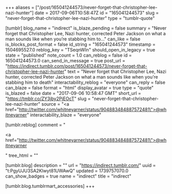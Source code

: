 +++
aliases = ["/post/165041244573/never-forget-that-christopher-lee-nazi-hunter"]
date = 2017-09-06T10:58:47Z
id = "165041244573"
slug = "never-forget-that-christopher-lee-nazi-hunter"
type = "tumblr-quote"

[tumblr]
blog_name = "indirect"
is_blaze_pending = false
summary = "Never forget that Christopher Lee, Nazi hunter, corrected Peter Jackson on what a man sounds like when you’re stabbing him to..."
can_like = false
is_blocks_post_format = false
id_string = "165041244573"
timestamp = 1504695527.0
reblog_key = "TSeqnWIn"
should_open_in_legacy = true
state = "published"
note_count = 1.0
can_reblog = false
id = 165041244573.0
can_send_in_message = true
post_url = "https://indirect.tumblr.com/post/165041244573/never-forget-that-christopher-lee-nazi-hunter"
text = "Never forget that Christopher Lee, Nazi hunter, corrected Peter Jackson on what a man sounds like when you&rsquo;re stabbing him to death"
interactability_reblog = "everyone"
can_reply = false
can_blaze = false
format = "html"
display_avatar = true
type = "quote"
is_blazed = false
date = "2017-09-06 10:58:47 GMT"
short_url = "https://tmblr.co/ZY3jby2PjEOcT"
slug = "never-forget-that-christopher-lee-nazi-hunter"
source = "<a href=\"http://twitter.com/whitneyarner/status/904883484887572481\">@whitneyarner</a>"
interactability_blaze = "everyone"

[tumblr.reblog]
comment = "<p><a href=\"http://twitter.com/whitneyarner/status/904883484887572481\">@whitneyarner</a></p>"
tree_html = ""

[tumblr.blog]
description = ""
url = "https://indirect.tumblr.com/"
uuid = "t:PgyUJU3SA2Klwyt81UWAwQ"
updated = 1739757070.0
can_show_badges = true
name = "indirect"
title = "indirect"

[tumblr.blog.tumblrmart_accessories]
+++
